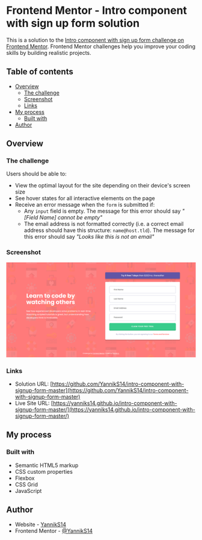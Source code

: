 # Frontend Mentor - Intro component with sign up form solution

This is a solution to the [Intro component with sign up form challenge on Frontend Mentor](https://www.frontendmentor.io/challenges/intro-component-with-signup-form-5cf91bd49edda32581d28fd1). Frontend Mentor challenges help you improve your coding skills by building realistic projects.

## Table of contents

- [Overview](#overview)
  - [The challenge](#the-challenge)
  - [Screenshot](#screenshot)
  - [Links](#links)
- [My process](#my-process)
  - [Built with](#built-with)
- [Author](#author)

## Overview

### The challenge

Users should be able to:

- View the optimal layout for the site depending on their device's screen size
- See hover states for all interactive elements on the page
- Receive an error message when the `form` is submitted if:
  - Any `input` field is empty. The message for this error should say _"[Field Name] cannot be empty"_
  - The email address is not formatted correctly (i.e. a correct email address should have this structure: `name@host.tld`). The message for this error should say _"Looks like this is not an email"_

### Screenshot

![](./screenshot-desktop.png)

### Links

- Solution URL: [https://github.com/YannikS14/intro-component-with-signup-form-master](https://github.com/YannikS14/intro-component-with-signup-form-master)
- Live Site URL: [https://yanniks14.github.io/intro-component-with-signup-form-master/](https://yanniks14.github.io/intro-component-with-signup-form-master/)

## My process

### Built with

- Semantic HTML5 markup
- CSS custom properties
- Flexbox
- CSS Grid
- JavaScript

## Author

- Website - [YannikS14](https://github.com/YannikS14)
- Frontend Mentor - [@YannikS14](https://www.frontendmentor.io/profile/YannikS14)
